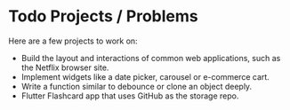 # Todo Projects / Problems
Here are a few projects to work on:
* Build the layout and interactions of common web applications, such as the Netflix browser site.
* Implement widgets like a date picker, carousel or e-commerce cart.
* Write a function similar to debounce or clone an object deeply.
* Flutter Flashcard app that uses GitHub as the storage repo.
